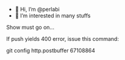 - 👋 Hi, I’m @perlabi
- 👀 I’m interested in many stuffs

Show must go on...

If push yields 400 error, issue this command:

git config http.postbuffer 67108864

<!---
perlabi/perlabi is a ✨ special ✨ repository because its `README.md` (this file) appears on your GitHub profile.
You can click the Preview link to take a look at your changes.
--->
